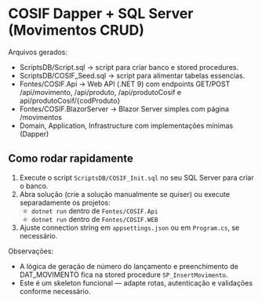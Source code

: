 
# COSIF Dapper + SQL Server (Movimentos CRUD)

Arquivos gerados:
- ScriptsDB/Script.sql -> script para criar banco e stored procedures.
- ScriptsDB/COSIF_Seed.sql -> script para alimentar tabelas essencias.
- Fontes/COSIF.Api -> Web API (.NET 9) com endpoints GET/POST /api/movimento, /api/produto, /api/produtoCosif e api/produtoCosif/{codProduto}
- Fontes/COSIF.BlazorServer -> Blazor Server simples com página /movimentos
- Domain, Application, Infrastructure com implementações mínimas (Dapper)

## Como rodar rapidamente

1. Execute o script `ScriptsDB/COSIF_Init.sql` no seu SQL Server para criar o banco.
2. Abra solução (crie a solução manualmente se quiser) ou execute separadamente os projetos:
   - `dotnet run` dentro de `Fontes/COSIF.Api`
   - `dotnet run` dentro de `Fontes/COSIF.WEB`
3. Ajuste connection string em `appsettings.json` ou em `Program.cs`, se necessário.

Observações:
- A lógica de geração de número do lançamento e preenchimento de DAT_MOVIMENTO fica na stored procedure `SP_InsertMovimento`.
- Este é um skeleton funcional — adapte rotas, autenticação e validações conforme necessário.
